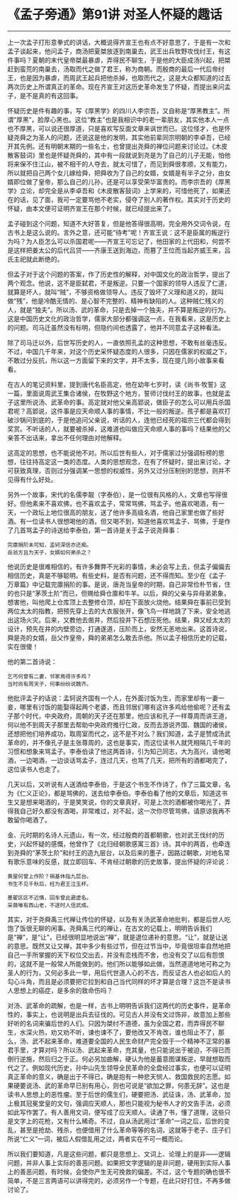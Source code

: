 # 《孟子旁通》第91讲 对圣人怀疑的趣话

------

上一次孟子打形意拳式的讲话，大概说得齐宣王也有点不好意思了，于是有一次和孟子谈起来，他问孟子，商汤把夏桀放逐到南巢去，武王出兵牧野攻伐纣王，有这件事吗？夏朝的末代皇帝桀最暴虐，弄得民不聊生，于是他的大臣成汤兴起，把桀赶到蛮荒的南巢去，汤取而代之做了君王，称为商朝。而殷商的最后一代后帝纣王，也是因为暴虐，而周武王起兵把他杀掉，也取而代之，这是大众都知道的过去两次历史上所谓真正的革命。现在齐宣王对这历史革命发生了怀疑，而提出来问孟子，是不是真的有这回事。

怀疑历史是件有趣的事，写《厚黑学》的四川人李宗吾，又自称是“厚黑教主”。所谓“厚黑”，脸厚心黑也。这位“教主”也是我相识中的老一辈朋友，其实他本人一点也不厚黑，可以说还很厚道，只是喜欢写反面文章来讽世而已。这位怪才，也是怀疑尧舜之为圣人的问题，还说这是他的发明，其实他前辈同宗明朝的李卓吾，已经开其先例。还有明朝末期的一些名士，也曾提出尧舜的禅位问题来讨论过。《木皮散客鼓词》里也是怀疑尧舜的，其中有一段就说到尧是为了自己的儿子无能，怕他将来保不住江山，被不相干的人夺去，就太可惜了，而见到舜很孝顺，又有能力，所以就把自己两个女儿嫁给舜，把舜收为了自己的女婿，女婿是有半子之分，由女婿即位做了皇帝，那么自己的儿孙，还是可以享受荣华富贵的。而李宗吾的《厚黑学》立论，却完全是从李卓吾和《木皮散客鼓词》上学来的，可惜他死了，如果还在的话，见了面，我可一定要骂他不老实，侵夺了别人的著作权。其实对于历史的怀疑，由本文便可证明齐宣王在那个时候，就已经提出来了。

孟子碰到这个问题，知道不大好答复，但是他答得很高明，完全用外交词令说，在古书上是这么说的。言外之意，还可能“待考”呢！齐宣王说：这不是臣属的叛逆行为吗？为人臣怎么可以杀国君呢——齐宣王可忘记了，他田家的上代田和，何尝不是这样把姜太公的后代吕贷——齐康王送到海边，而篡了王位而当起齐威王来，吕氏主祀就此断绝的。

但孟子对于这个问题的答案，作了历史性的解释，对中国文化的政治哲学，提出了两个观念。他说，这不是臣弑君，不是叛逆。只要一个国家的领导人违反了仁道，就算是坏人，就叫“贼”，不够资格做领导人。违反了毁坏了义理和道义的，就叫做“残”，他是冷酷无情的、是心智不完整的、精神有缺陷的人。这种贼仁残义的人，就是“独夫”。所以汤、武的革命，只是去掉一个独夫，并不算是叛逆的行为。这是中国历史文化的政治哲学，儒家大部分都强调这一点，在我看来，这是历史上的问题。司马迁虽然没有标明，但隐约间也透露了，他并不同意孟子这种看法。

除了司马迁以外，后世写历史的人，一直依照孔孟的这种思想，不敢有丝毫违反。不过，中国几千年来，对这个历史采怀疑态度的人很多，只因在儒家的权威之下，不敢过分反抗，所以这一方面留下来的文字，并不太多，现在提几则小故事来看看。

在古人的笔记资料里，提到唐代名臣高定，他在幼年七岁时，读《尚书·牧誓》这一篇，里面说周武王集合诸侯，在牧野这个地方，誓师讨伐纣王的故事，也就是孟子这里所说汤、武革命的事。高定就对他父亲高郢说，做臣子的怎么可以用兵杀国君呢？高郢说，这件事是应天命顺人事的事情，不比一般的叛逆。孩子都是喜欢打破沙锅问到底的，于是他追问父亲说，听话的人，连他已经死的祖宗三代都会得到奖赏。不听话的人，就要被杀掉，这难道也叫做应天命顺人事的事吗？结果他的父亲答不出话来，拿出不任何理由对他解释。

这高定的思想，也不能说他不对。所以后世有些人，对于儒家过分强调标榜的思想，往往持高定这一类的态度。人类的思想观念，在有了怀疑时，提出来讨论，才可获致真理，否则过分强调某一思想的权威性，另外又过分压制别的思想，则并不见得有什么好处。

另外一个故事，宋代的名儒李靓（字泰伯），是一位很有风格的人，文章也写得很好。但他素来不喜欢佛，也不喜欢孟子，常常骂佛，骂孟子。他喜欢喝酒，有一天，一个政坛上地位很高的朋友，送了他许多高级名酒，他自己家里也做了些好酒。有一位读书人很想喝他的酒，但又喝不到，知道他喜欢骂孟子、骂佛，于是作了几首骂孟子的诗送给李泰伯，第一首诗是关于孟子说尧舜事：
```
完廪捐阶未可知，孟轲深信亦还痴。
岳翁方且为天子，女婿如何弟杀之？
```
他说历史是很难相信的，有许多舞弊不光彩的事情，未必会写上去，但孟子偏偏去相信历史，真是不够聪明。有些史料，是否有问题，还不得而知。至少在《孟子·万章篇》中记载完廪捐阶的事。是说，唐尧当皇帝的时期，自己非常俭朴节省，住的也只是“茅茨土阶”而已，但赐给舜仓廪和牛羊。以后，舜的父亲与异母弟弟象，想害他，叫他爬上仓库顶上去整修仓顶，却在下面放火烧他。结果舜在事前已受到两位太太的指教，把预先穿上去的大衣服张开，像飞鸟一样地跳了下来，安全地逃出这场火灾。后来，又教他去凿井，然后投井下石想压死他。结果，舜又经太太的设计，预先在井的内壁旁边，打通遂道，压阶而上，安然无恙地出来。这首诗说，舜是尧的女婿，岳父作皇帝，舜的弟弟怎么敢去杀他。所以孟子相信历史的记载，实在很傻！

他的第二首诗说：
```
乞丐何曾有二妻，邻家焉得许多鸡？
当时尚有周天子，何事纷纷说魏齐。
```
他批评孟子的话说：孟轲说齐国有一个人，在外面讨饭为生，而家里却有一妻一妾，哪里有讨饭的能娶得起两个老婆，而且邻居们哪有这许多鸡给他偷呢？还有孟子那个时代，中央政府，周朝的天子还在那里，他应该和孔子一样尊周而讲王道，何以他不到周天子那里去帮助中央政府推行仁政，反而去游说齐国、魏国的诸侯，还想把他们培养成功，取周室而代之，这不是不对么？我们知道，孟子是赞成汤武革命的，并不像孔子是主张尊周的，这也是事实，而这位读书人就凭相隔几千年的习惯和想象来骂孟子。李泰伯读了他这两首诗，引为知己同志，大为高兴，请他喝酒，一边喝酒，一边谈话骂孟子，连过几天，也骂了几天，把所有的酒都喝完了，这位读书人也走了。

几天以后，又听说有人送酒给李泰伯，于是这个书生不作诗了，作了三篇文章，名为《仁义正论》，都是骂佛的，送去给李泰伯。李泰伯看了他的文章后，知道这书生又是想来喝酒的，于是笑笑说，你的文章真好，可是上次的酒都被你喝光了，弄得我自己好久都没有酒喝，非常难过，对不起，这一次你尽管骂佛，请原谅我再不敢留你喝酒了。

金、元时期的名诗人元遗山，有一次，经过殷商的首都朝歌，也对武王伐纣的历史，兴起怀疑的感慨，他曾作了《北归经朝歌感寓三首》诗。其中的两首，也牵连到尧舜的“茅茨土阶”和纣王的造九层台，以及后来的墨子，因路过朝歌，对地名常有歌乐意味的反感，就立即回车、不肯经过朝歌的历史故事，提出怀疑的评论说：
```
黄屋何曾上作阶？祸基休指九层台。
书生不见千秋后，枉为君王泣玉杯。

墨翟区区不近情，回车曾此避虚名。
采薇唯有西山老，不逐时人信武成。
```
其实，对于尧舜禹三代禅让传位的怀疑，以及有关汤武革命地批判，都是后世人吃饱了饭很无聊的闲事。尧舜禹三代的禅让，在古文的记载上，明明告诉我们是“禅”，是“让”，已经很明显地说出“禅”，就是退位递补的意思。“让”，就是让送的意思。既然又让又禅，其中多少有些过节，但在过节当中，毕竟很坦率自然地把自己一手所掌握的天下权位交出去，并没有恋栈而不舍，也没有交了以后有怨恨的，这就不是一般常人所能做到的。他们所以能够如此做，当然道道地地可称之为圣人的行为，又何必多此一举，用后代世道人心的不古，而反证古人也必如后人的勾心斗角，而且是必须要把它拉到和自己当代同样的坏才算是合理？这岂不是读书人思想上的癌症，是多余的致命伤吗？

对汤、武革命的疏解，也是一样，古书上明明告诉我们这两代的历史事件，是革命性的，事实上，也说明是出兵去征伐的。可见古人并没有文过饰非，故意加上那些好听的名词来骗后世的人们。只因为桀纣不道德，虽为全国之君，而弄得民不聊生，水深火热，劝又劝不听，谏也谏不了，要他改又不肯改，谁也阻止不了，那么，汤、武不起来革命，难道要全国的人民生命财产完全毁于一个精神不正常的暴君手里，才算对吗？所以汤、武起来革命，充其量，也只能说出于被迫，不得已而倒行逆施，然后归之于正。何必另加曲解，硬认为他是蓄意图谋叛逆，早就想取而代之了。例如现代历史，孙中山先生领导全民革命的全盘经过事实，也便可以证明真正革命的意义，确是出于不得已，确是抱有一种悲天悯人、救国救民的志愿。如果硬要说汤、武的革命早已别有用心，则也可说是“欲加之罪，何患无辞”。这也是读书人思想上的恶性瘤。至于后世的儒生们，硬要把汤、武征诛，汤、武革命，加上极其冠冕堂皇的文句，强调应天顺人，那也只能视为秘书人才的文告手法，必须如此写作罢了。有人善用文词，便写成了应天顺人。读通了书，懂了道理，这些只是文字上的花枪，又有什么稀奇。不过，自从汤武用过“革命”一词之后，后世的变乱，甚至是抢劫、残杀，也便借用了什么革命等等的名词，这就等于老子、庄子们所说“仁义”一词，被后人假借乱用之过，两者实在不可一概而论。

所以我们要知道，凡是这些问题，都只是思想上、文词上、论理上的是非——逻辑问题，并非人事上实际的善恶问题。如果把文字逻辑的是非问题，硬用到实际人事上的善恶问题，有时候，会使你产生无可挽救的偏差。不过，这个专题的确也很不简单，不是三言两语可以讲得完的，必须另作一个专题，在此只好打住，不再多做讨论了。

